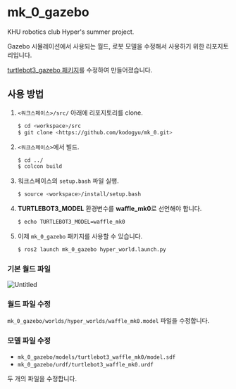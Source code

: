 # mk_0_gazebo

KHU robotics club Hyper's summer project.

Gazebo 시뮬레이션에서 사용되는 월드, 로봇 모델을 수정해서 사용하기 위한 리포지토리입니다.

[turtlebot3_gazebo 패키지](https://github.com/ROBOTIS-GIT/turtlebot3_simulations)를 수정하여 만들어졌습니다.

## 사용 방법

1. `<워크스페이스>/src/` 아래에 리포지토리를 clone.
    
    ```bash
    $ cd <workspace>/src
    $ git clone <https://github.com/kodogyu/mk_0.git>
    ```
    
2. `<워크스페이스>`에서 빌드.
    
    ```bash
    $ cd ../
    $ colcon build
    ```
    
3. 워크스페이스의 `setup.bash` 파일 실행.
    
    ```bash
    $ source <workspace>/install/setup.bash
    ```
    
4. **TURTLEBOT3_MODEL** 환경변수를 **waffle_mk0**로 선언해야 합니다.
    
    ```xml
    $ echo TURTLEBOT3_MODEL=waffle_mk0
    ```
    
5. 이제 `mk_0_gazebo` 패키지를 사용할 수 있습니다.
    
    ```bash
    $ ros2 launch mk_0_gazebo hyper_world.launch.py
    ```
    

### 기본 월드 파일

![Untitled](https://s3-us-west-2.amazonaws.com/secure.notion-static.com/f8d67700-497f-49e0-9d14-067745b9d99a/Untitled.png)

### 월드 파일 수정

`mk_0_gazebo/worlds/hyper_worlds/waffle_mk0.model` 파일을 수정합니다.

### 모델 파일 수정

- `mk_0_gazebo/models/turtlebot3_waffle_mk0/model.sdf`
- `mk_0_gazebo/urdf/turtlebot3_waffle_mk0.urdf`

두 개의 파일을 수정합니다.
